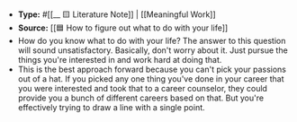 - **Type:** #[[__ 🟨 Literature Note]] | [[Meaningful Work]]
- **Source:** [[🟦 How to figure out what to do with your life]] 
- How do you know what to do with your life? The answer to this question will sound unsatisfactory. Basically, don't worry about it. Just pursue the things you're interested in and work hard at doing that.
- This is the best approach forward because you can't pick your passions out of a hat. If you picked any one thing you've done in your career that you were interested and took that to a career counselor, they could provide you a bunch of different careers based on that. But you're effectively trying to draw a line with a single point.
